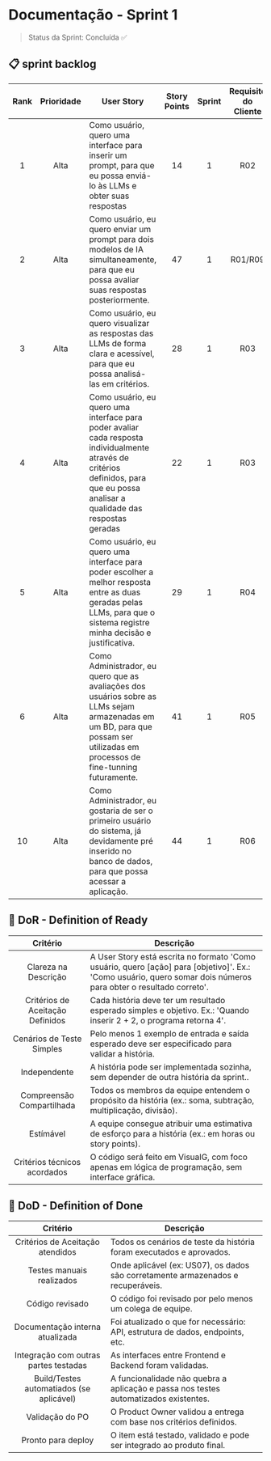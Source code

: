 # Documentação - Sprint 1

> Status da Sprint: Concluída ✅
> 

## 📋 sprint backlog  <a id="us"></a>

| Rank | Prioridade | User Story                                                                                                                                                                         | Story Points | Sprint | Requisito do Cliente | Status |
| :--: | :--------: | ---------------------------------------------------------------------------------------------------------------------------------------------------------------------------------- | :----------: | :----: | :------------------: | :----: |
|  1   |    Alta    | Como usuário, quero uma interface para inserir um prompt, para que eu possa enviá-lo às LLMs e obter suas respostas                                                                |      14      |   1    |         R02          |   ✅   |
|  2   |    Alta    | Como usuário, eu quero enviar um prompt para dois modelos de IA simultaneamente, para que eu possa avaliar suas respostas posteriormente.                                          |      47      |   1    |       R01/R09        |   ✅   |
|  3   |    Alta    | Como usuário, eu quero visualizar as respostas das LLMs de forma clara e acessível, para que eu possa analisá-las em critérios.                                                    |      28      |   1    |         R03          |   ✅   |
|  4   |    Alta    | Como usuário, eu quero uma interface para poder avaliar cada resposta individualmente através de critérios definidos, para que eu possa analisar a qualidade das respostas geradas |      22      |   1    |         R03          |   ✅   |
|  5   |    Alta    | Como usuário, eu quero uma interface para poder escolher a melhor resposta entre as duas geradas pelas LLMs, para que o sistema registre minha decisão e justificativa.            |      29      |   1    |         R04          |   ✅   |
|  6   |    Alta    | Como Administrador, eu quero que as avaliações dos usuários sobre as LLMs sejam armazenadas em um BD, para que possam ser utilizadas em processos de fine-tunning futuramente.     |      41      |   1    |         R05          |   ✅   |
|  10  |    Alta    | Como Administrador, eu gostaria de ser o primeiro usuário do sistema, já devidamente pré inserido no banco de dados, para que possa acessar a aplicação.                           |      44      |   1    |         R06          |   ✅   |

## 🏅 DoR - Definition of Ready <a id="dor"></a>

|             Critério             | Descrição                                                                                         |
| :------------------------------: | ------------------------------------------------------------------------------------------------- |
|       Clareza na Descrição       | A User Story está escrita no formato 'Como usuário, quero [ação] para [objetivo]'. Ex.: 'Como usuário, quero somar dois números para obter o resultado correto'.          |
| Critérios de Aceitação Definidos | Cada história deve ter um resultado esperado simples e objetivo. Ex.: 'Quando inserir 2 + 2, o programa retorna 4'. |
| Cenários de Teste Simples  | Pelo menos 1 exemplo de entrada e saída esperado deve ser especificado para validar a história.                   |
|           Independente           | A história pode ser implementada sozinha, sem depender de outra história da sprint..                    |
|    Compreensão Compartilhada     | Todos os membros da equipe entendem o propósito da história (ex.: soma, subtração, multiplicação, divisão).                          |
|            Estímável             | A equipe consegue atribuir uma estimativa de esforço para a história (ex.: em horas ou story points).                            |
|   Critérios técnicos acordados   | O código será feito em VisualG, com foco apenas em lógica de programação, sem interface gráfica.              |

## 🏅 DoD - Definition of Done <a id="dod"></a>

|                 Critério                 | Descrição                                                                            |
| :--------------------------------------: | ------------------------------------------------------------------------------------ |
|     Critérios de Aceitação atendidos     | Todos os cenários de teste da história foram executados e aprovados.                 |
|        Testes manuais realizados         | Onde aplicável (ex: US07), os dados são corretamente armazenados e recuperáveis.     |
|             Código revisado              | O código foi revisado por pelo menos um colega de equipe.                            |
|     Documentação interna atualizada      | Foi atualizado o que for necessário: API, estrutura de dados, endpoints, etc.        |
|  Integração com outras partes testadas   | As interfaces entre Frontend e Backend foram validadas.                              |
| Build/Testes automatiados (se aplicável) | A funcionalidade não quebra a aplicação e passa nos testes automatizados existentes. |
|             Validação do PO              | O Product Owner validou a entrega com base nos critérios definidos.                  |
|            Pronto para deploy            | O item está testado, validado e pode ser integrado ao produto final.                 |

